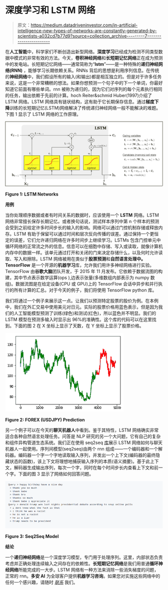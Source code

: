 # 深度学习和 LSTM 网络

> 原文：<https://medium.datadriveninvestor.com/in-artificial-intelligence-new-types-of-networks-are-constantly-generated-by-scientists-a032cd7b77d9?source=collection_archive---------7----------------------->

在**人工智能**中，科学家们不断创造出新型网络。**深度学习**已经成为检测不同类型数据中模式的非常有效的方法。今天，**卷积神经网络**和**长短期记忆网络**正在成为预测中的发电站。长短期记忆网络——通常简称为“**lstm**”——是一种特殊的**递归神经网络(RNN)** ，能够学习长期依赖关系。RNNs 背后的思想是利用序列信息。在传统的**神经网络**中，我们假设所有的输入(和输出)都是相互独立的。但是对于许多任务来说，这是一个非常糟糕的想法。如果你想预测一个句子中的下一个单词，你最好知道它前面有哪些单词。rnn 被称为递归的，因为它们对序列的每个元素执行相同的任务，输出依赖于先前的计算。hoch Reiter&schmid Huber(1997)介绍了 LSTM 网络。LSTM 网络具有链状结构，这有助于它长期保存信息。通过**梯度下降**训练的长短期记忆(LSTM)网络解决了传统递归神经网络一般不能解决的难题。下图 1 显示了 LSTM 网络的工作原理。

![](img/ddc823cb43774ee6561fe561ec35b389.png)

**Figure 1: LSTM Networks**

**用例**

当你处理顺序数据或者有时间关系的数据时，应该使用一个 **LSTM** 网络。LSTM 网络非常擅长保存长期记忆。或者换句话说，测试样本序列中第 n 个样本的预测会受到之前给定许多时间步长的输入的影响。网络可以通过门控机制存储或释放内存。LSTM 有助于保留可以通过时间和层次反向传播的误差。通过保持一个更恒定的误差，它们允许递归网络在许多时间步上继续学习。LSTMs 包含门控单元中循环网络的正常流之外的信息。信息可以在细胞中存储、写入或读取，就像计算机内存中的数据一样。该单元通过打开和关闭的门来决定存储什么，以及何时允许读取、写入和擦除。LSTM 网络被用在类似于**股票预测**和**自然语言处理中。TensorFlow** 是一个开源的**机器学习**库，允许我们用许多神经网络进行实验。TensorFlow 由**谷歌大脑**团队开发，于 2015 年 11 月发布。它依赖于数据流图的构建，其中节点表示数学运算(ops ),边表示张量(多维数组内部表示为 numpy 数组)。数据流图是在给定设备(CPU 或 GPU)上的 TensorFlow 会话中异步和并行执行的所有计算的汇总。对于今天的例子，我们将使用 TensorFlow python 库。

我们将通过一个例子来展示这一点。让我们以预测特定股票的股价为例。在本例中，我们在外汇交易中使用美元对日元。实际的股票价格用蓝色表示，但是因为我们的人工智能模型预测了训练(绿色)和测试(红色)，所以蓝色并不明显。我们的 LSTM 模型在预测多输入时显示出 96%的准确性。这个库的代码可以在这里找到。下面的图 2 在 X 坐标上显示了天数，在 Y 坐标上显示了股票价格。

![](img/9de54d563438d3a7afeb6fe710ce7b54.png)

**Figure 2: FOREX (USDJPY) Prediction**

另一个例子可以在今天的**聊天机器人**中看到。鉴于其特性，LSTM 网络确实非常适合各种自然语言处理任务。问答是 NLP 研究的另一个大问题，它有自己的复杂和组件异构管道生态系统。我们正在使用 seq2seq [库](https://github.com/tensorlayer/seq2seq-chatbot)展示 LSTM 网络如何与聊天机器人一起使用。序列间模型(seq2seq)由两个 rnn 组成——一个编码器和一个解码器。编码器一个字一个字地读取输入序列，并发出一个上下文(编码器的最终隐藏状态的函数)，该上下文将理想地捕获输入序列的本质(语义摘要)。基于此上下文，解码器生成输出序列，每次一个字，同时在每个时间步长内查看上下文和前一个字。下面的图 3 显示了网络如何回答问题。

![](img/0e177ba6642c0b98c98c6a94725be694.png)

**Figure 3: Seq2Seq Model**

**结论**

一个**递归神经网络**是一个深度学习模型，专门用于处理序列。这里，内部状态负责考虑并正确处理连续输入之间存在的依赖性。**长短期记忆网络**是我们用普通**循环神经网络**所能完成的一大步。LSTM 网络有一种方法来消除一些消失梯度的问题，正常的 rnn。**多安 AI** 为全球客户提供**机器学习咨询**。如果您对实施这些网络中的任何一个感兴趣，请随时 [*联系*](http://www.dogan.ai) 我们。